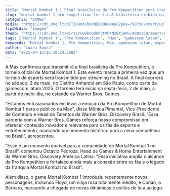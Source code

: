 ```yaml
---
title: "Mortal Kombat 1 | Final brasileira da Pro Kompetition será transmitida pela Max"
slug: "mortal-kombat-1-pro-kompetition-ter-final-brasileira-exibida-na-max"
categoria: "GAMES"
midia: "https://cdn.ome.lt/dITi0HnoChHUNEROQKUeWyGZpHs=/987x0/smart/uploads/conteudo/fotos/OMELETE_CAPA_-_2025-04-15T115527.369.png"
tipoMidia: "imagem"
thumb: "https://cdn.ome.lt/wirzsYvUVkUqdnhctVh4NzEXjeM=/480x360/smart/extras/conteudos/omelete_THUMB_-_2025-04-15T115515.519.png"
tags: ["Mortal Kombat 1", "Pro Kompetition", "Max", "gamescom latam", "esports", "Warner Bros. Games"]
keywords: "Mortal Kombat 1, Pro Kompetition, Max, gamescom latam, esports, Warner Bros. Games"
author: "Luana Souza"
data: "2025-04-15T15:10:14.568Z"
---
```


A Max confirmou que transmitirá a final brasileira da Pro Kompetition, o torneio oficial de Mortal Kombat 1. Este evento marca a primeira vez que um torneio de esports será transmitido por streaming no Brasil. A final ocorrerá no sábado, 3 de maio, no Distrito Anhembi em São Paulo, como parte da gamescom latam 2025. O torneio terá início na sexta-feira, 2 de maio, a partir do meio-dia, no estande da Warner Bros. Games.

"Estamos entusiasmados em levar a emoção da Pro Kompetition de Mortal Kombat 1 para o público da Max", disse Mônica Pimentel, Vice-Presidente de Conteúdo e Head de Talentos da Warner Bros. Discovery Brasil. "Essa parceria com a Warner Bros. Games reforça nosso compromisso em oferecer conteúdo inovador e relevante para os fãs de esports e entretenimento, marcando um momento histórico para a cena competitiva no Brasil", acrescentou.

"Esse é um momento incrível para a comunidade de Mortal Kombat 1 no Brasil", comentou Octavio Pedroza, Head de Games & Home Entertainment da Warner Bros. Discovery América Latina. "Essa iniciativa amplia o alcance da Pro Kompetition e fortalece ainda mais a conexão entre os fãs e o legado da franquia Mortal Kombat no Brasil".

Além disso, o game Mortal Kombat 1 introduziu recentemente novos personagens, incluindo Floyd, um ninja rosa totalmente inédito, e Conan, o Bárbaro, marcando a chegada de novas dinâmicas e estilos de luta ao jogo.
